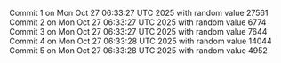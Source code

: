 Commit 1 on Mon Oct 27 06:33:27 UTC 2025 with random value 27561
Commit 2 on Mon Oct 27 06:33:27 UTC 2025 with random value 6774
Commit 3 on Mon Oct 27 06:33:27 UTC 2025 with random value 7644
Commit 4 on Mon Oct 27 06:33:28 UTC 2025 with random value 14044
Commit 5 on Mon Oct 27 06:33:28 UTC 2025 with random value 4952
